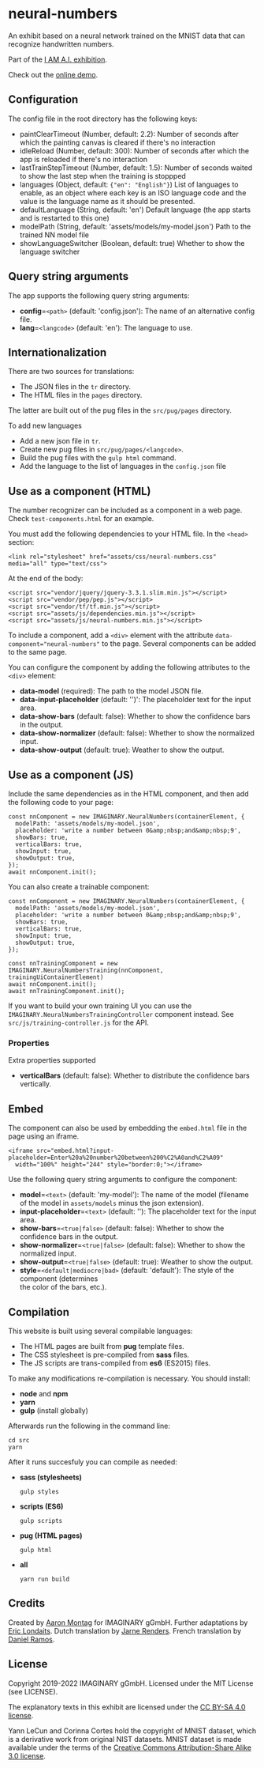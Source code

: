 # neural-numbers

An exhibit based on a neural network trained on the MNIST data that can recognize handwritten numbers.

Part of the [I AM A.I. exhibition](https://www.i-am.ai/).

Check out the [online demo](https://imaginary.github.io/neural-numbers/).

## Configuration

The config file in the root directory has the following keys:

- paintClearTimeout (Number, default: 2.2):
  Number of seconds after which the painting canvas is cleared if there's no interaction
- idleReload (Number, default: 300):
  Number of seconds after which the app is reloaded if there's no interaction
- lastTrainStepTimeout (Number, default: 1.5):
  Number of seconds waited to show the last step when the training is stoppped
- languages (Object, default: `{"en": "English"}`)
  List of languages to enable, as an object where each key is an ISO language code and
  the value is the language name as it should be presented.
- defaultLanguage (String, default: 'en')
  Default language (the app starts and is restarted to this one)
- modelPath (String, default: 'assets/models/my-model.json')
  Path to the trained NN model file
- showLanguageSwitcher (Boolean, default: true)
  Whether to show the language switcher

## Query string arguments

The app supports the following query string arguments:

- **config**=`<path>` (default: 'config.json'): The name of an alternative config file.
- **lang**=`<langcode>` (default: 'en'): The language to use.

## Internationalization

There are two sources for translations:

- The JSON files in the `tr` directory.
- The HTML files in the `pages` directory.

The latter are built out of the pug files in the `src/pug/pages` directory.

To add new languages

- Add a new json file in `tr`.
- Create new pug files in `src/pug/pages/<langcode>`.
- Build the pug files with the `gulp html` command.
- Add the language to the list of languages in the `config.json` file

## Use as a component (HTML)

The number recognizer can be included as a component in a web page. Check `test-components.html` for
an example.

You must add the following dependencies to your HTML file. In the `<head>` section:

```
<link rel="stylesheet" href="assets/css/neural-numbers.css" media="all" type="text/css">
```

At the end of the body:

```
<script src="vendor/jquery/jquery-3.3.1.slim.min.js"></script>
<script src="vendor/pep/pep.js"></script>
<script src="vendor/tf/tf.min.js"></script>
<script src="assets/js/dependencies.min.js"></script>
<script src="assets/js/neural-numbers.min.js"></script>
```

To include a component, add a `<div>` element with the attribute `data-component="neural-numbers"`
to the page. Several components can be added to the same page.

You can configure the component by adding the following attributes to the `<div>` element:

- **data-model** (required): The path to the model JSON file.
- **data-input-placeholder** (default: '')': The placeholder text for the input area.
- **data-show-bars** (default: false): Whether to show the confidence bars in the output.
- **data-show-normalizer** (default: false): Whether to show the normalized input.
- **data-show-output** (default: true): Weather to show the output.

## Use as a component (JS)

Include the same dependencies as in the HTML component, and then add the following code to your page:

```
const nnComponent = new IMAGINARY.NeuralNumbers(containerElement, { 
  modelPath: 'assets/models/my-model.json',
  placeholder: 'write a number between 0&amp;nbsp;and&amp;nbsp;9',
  showBars: true,
  verticalBars: true,
  showInput: true,
  showOutput: true,
});
await nnComponent.init();
```

You can also create a trainable component:

```
const nnComponent = new IMAGINARY.NeuralNumbers(containerElement, {
  modelPath: 'assets/models/my-model.json',
  placeholder: 'write a number between 0&amp;nbsp;and&amp;nbsp;9',
  showBars: true,
  verticalBars: true,
  showInput: true,
  showOutput: true,
});

const nnTrainingComponent = new IMAGINARY.NeuralNumbersTraining(nnComponent, trainingUiContainerElement)
await nnComponent.init();
await nnTrainingComponent.init();
```

If you want to build your own training UI  you can use the `IMAGINARY.NeuralNumbersTrainingController`
component instead. See `src/js/training-controller.js` for the API.

### Properties

Extra properties supported

- **verticalBars** (default: false): Whether to distribute the confidence bars vertically.

## Embed

The component can also be used by embedding the `embed.html` file in the page using an iframe.

```
<iframe src="embed.html?input-placeholder=Enter%20a%20number%20between%200%C2%A0and%C2%A09"
  width="100%" height="244" style="border:0;"></iframe>
```

Use the following query string arguments to configure the component:

- **model**=`<text>` (default: 'my-model'): The name of the model (filename of the model in `assets/models`
  minus the json extension).
- **input-placeholder**=`<text>` (default: ''): The placeholder text for the input area.
- **show-bars**=`<true|false>` (default: false): Whether to show the confidence bars in the output.
- **show-normalizer**=`<true|false>` (default: false): Whether to show the normalized input.
- **show-output**=`<true|false>` (default: true): Weather to show the output.
- **style**=`<default|mediocre|bad>` (default: 'default'): The style of the component (determines  
  the color of the bars, etc.).

## Compilation

This website is built using several compilable languages:

- The HTML pages are built from **pug** template files.
- The CSS stylesheet is pre-compiled from **sass** files.
- The JS scripts are trans-compiled from **es6** (ES2015) files.

To make any modifications re-compilation is necessary. You should install:

- **node** and **npm**
- **yarn**
- **gulp** (install globally)

Afterwards run the following in the command line:

```
cd src
yarn
```

After it runs succesfuly you can compile as needed:

- **sass (stylesheets)**

  ```
  gulp styles
  ```

- **scripts (ES6)**

  ```
  gulp scripts
  ```

- **pug (HTML pages)**

  ```
  gulp html
  ```

- **all**
  ```
  yarn run build
  ```

## Credits

Created by [Aaron Montag](https://github.com/montaga) for IMAGINARY gGmbH.
Further adaptations by [Eric Londaits](https://github.com/elondaits).
Dutch translation by [Jarne Renders](https://github.com/JarneRenders).
French translation by [Daniel Ramos](https://github.com/danielramosg).

## License

Copyright 2019-2022 IMAGINARY gGmbH.
Licensed under the MIT License (see LICENSE).

The explanatory texts in this exhibit are licensed under the
[CC BY-SA 4.0 license](https://creativecommons.org/licenses/by-sa/4.0/).

Yann LeCun and Corinna Cortes hold the copyright of MNIST dataset, which is a derivative work from
original NIST datasets. MNIST dataset is made available under the terms of the [Creative Commons
Attribution-Share Alike 3.0 license](https://creativecommons.org/licenses/by-sa/3.0/).

